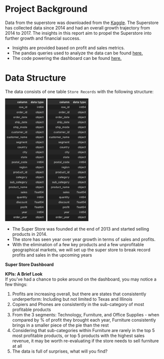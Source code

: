 # Project Background

Data from the superstore was downloaded from the [Kaggle](https://www.kaggle.com/datasets/vivek468/superstore-dataset-final?resource=download). The Superstore has collected data since 2014 and had an overall growth trajectory from 2014 to 2017. The insights in this report aim to propel the Superstore into further growth and financial success.

- Insights are provided based on profit and sales metrics.
- The pandas queries used to analyze the data can be found [here.](https://github.com/Dilcia19/superstore_analysis/blob/main/scripts/superstore_analysis.py)
- The code powering the dashboard can be found [here.](https://github.com/Dilcia19/superstore_analysis/blob/main/scripts/main.py)

# Data Structure

The data consists of one table `Store Records` with the following structure:

<p float="left">
  <img src="data/entity_relationship_diagram.png" alt="Superstore Data Structure" height="400" />
  <img src="data/entity_relationship_diagram.png" alt="Second Image" height="400" /> 
</p>

- The Super Store was founded at the end of 2013 and started selling products in 2014. 
- The store has seen year over year growth in terms of sales and profits. 
- With the elimination of a few key products and a few unprofitable geographical markets, we will set up the super store to break record profits and sales in the upcoming years

**Super Store Dashboard**



**KPIs: A Brief Look**<br>
If you've had a chance to poke around on the dashboard, you may notice a few things:
1. Profits are increasing overall, but there are states that consistently underperform: Including but not limited to Texas and Illinois
2. Copiers and Phones are consistently in the sub-category of most profitable products
3. From the 3 segments: Technology, Furniture, and Office Supplies - when compared by % of profit they brought each year, Furniture consistently brings in a smaller piece of the pie than the rest
4. Considering that sub-categories within Furniture are rarely in the top 5 most profitable products, or top 5 products with the highest sales revenue, it may be worth re-evaluating if the store needs to sell furniture at all  
5. The data is full of surprises, what will you find?